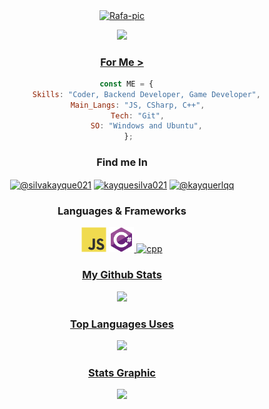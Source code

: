 <div align='left'> 
    <a href="https://github.com/silvakayque">
    <p align='center'><img align="center" alt="Rafa-pic" height="200"  border-radius= "50%" 
    <img src = "https://i.pinimg.com/564x/2c/76/92/2c769235b5accd70e7f51885a323fcdb.jpg">
    <div align="center">
    <div align="center"> <img src="https://readme-typing-svg.herokuapp.com?size=24&color=008BFF&vCenter=true&multiline=true&lines=Wassup+!+Welcome+to+my+profile+!"></div>
</div>
    
</div>
<div align="center">
  
  ### For Me >
    
 ```js
   const ME = {
            Skills: "Coder, Backend Developer, Game Developer",
        Main_Langs: "JS, CSharp, C++",
        Tech: "Git",
            SO: "Windows and Ubuntu",
    };
```

<h3 align="center">Find me In</h3>
<p align="center">
<a href="https://twitter.com/silvakayque021" target="blank"><img align="center" src="https://raw.githubusercontent.com/rahuldkjain/github-profile-readme-generator/master/src/images/icons/Social/twitter.svg" alt="@silvakayque021" height="30" width="40" /></a>
<a href="https://www.linkedin.com/in/kayquesilva021/" target="blank"><img align="center" src="https://raw.githubusercontent.com/rahuldkjain/github-profile-readme-generator/master/src/images/icons/Social/linked-in-alt.svg" alt="kayquesilva021" height="30" width="40" /></a>
<a href="https://www.instagram.com/kayquerlqq/" target="blank"><img align="center" src="https://raw.githubusercontent.com/rahuldkjain/github-profile-readme-generator/master/src/images/icons/Social/instagram.svg" alt="@kayquerlqq" height="30" width="40" /></a>
</p>

<h3 align="center">Languages & Frameworks</h3>
    
<a href="https://developer.mozilla.org/en-US/docs/Web/JavaScript" target="_blank" rel="noreferrer"> <img src="https://raw.githubusercontent.com/devicons/devicon/master/icons/javascript/javascript-original.svg" alt="javascript" width="40" height="40"/></a> 
<a href="https://www.w3schools.com/cs/" target="_blank" rel="noreferrer"> <img src="https://raw.githubusercontent.com/devicons/devicon/master/icons/csharp/csharp-original.svg" alt="csharp" width="40" height="40"/>
<a href="https://www.w3schools.com/cpp/default.asp" target="_blank" rel="noreferrer"> <img src="https://upload.wikimedia.org/wikipedia/commons/thumb/1/18/ISO_C%2B%2B_Logo.svg/306px-ISO_C%2B%2B_Logo.svg.png?20170928190710" alt="cpp" width="40" height="40"/>

</p>

 ### My Github Stats
     
</p>
<div align="center">
<a href="https://github.com/tanashic0dex">
<img height="180em" src="https://github-readme-stats.vercel.app/api?username=silvakayque&show_icons=true&theme=midnight-purple&include_all_commits=true&count_private=true"/>
      
 ### Top Languages Uses
          
 <div align="center">
 <img height="180em" src="https://github-readme-stats.vercel.app/api/top-langs/?username=rafaballerini&layout=compact&langs_count=7&theme=midnight-purple"/>
     
 ### Stats Graphic
     
<div>
  <a href="https://github.com/tanashic0dex">
  <img height="190em" src="https://activity-graph.herokuapp.com/graph?username=silvakayque&theme=github&bg_color=20232a&hide_border=true"/>
  <img height="190em" src="https://github-readme-stats.vercel.app/api/top-langs/
<div>
                           
